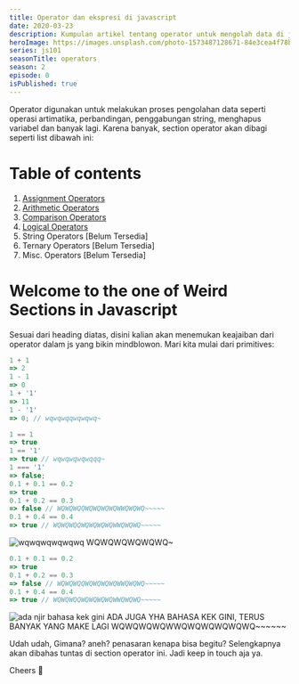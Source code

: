 ```yaml
---
title: Operator dan ekspresi di javascript
date: 2020-03-23
description: Kumpulan artikel tentang operator untuk mengolah data di javascript.
heroImage: https://images.unsplash.com/photo-1573487128671-84e3cea4f78b?ixlib=rb-1.2.1&ixid=eyJhcHBfaWQiOjEyMDd9&auto=format&fit=crop&w=631&q=80
series: js101
seasonTitle: operators
season: 2
episode: 0
isPublished: true
---
```


Operator digunakan untuk melakukan proses pengolahan data seperti operasi artimatika, perbandingan, penggabungan string, menghapus variabel dan banyak lagi. Karena banyak, section operator akan dibagi seperti list dibawah ini:

# Table of contents

1. [Assignment Operators](/js101/operators/1-assignment-operators/)
2. [Arithmetic Operators](/js101/operators/2-arithmetic-operators/)
3. [Comparison Operators](/js101/operators/3-comparison-operators/)
4. [Logical Operators](/js101/operators/4-logical-operators/)
5. String Operators [Belum Tersedia]
6. Ternary Operators [Belum Tersedia]
7. Misc. Operators [Belum Tersedia]

# Welcome to the one of Weird Sections in Javascript

Sesuai dari heading diatas, disini kalian akan menemukan keajaiban dari operator dalam js yang bikin mindblowon. Mari kita mulai dari primitives:

```js
1 + 1
=> 2
1 - 1
=> 0
1 + '1'
=> 11
1 - '1'
=> 0; // wqwqwqqwqwqwq~

1 == 1
=> true
1 == '1'
=> true // wqwqwqwqwqqq~
1 === '1'
=> false;
0.1 + 0.1 == 0.2
=> true
0.1 + 0.2 == 0.3
=> false // WQWQWQQWQWQWQWQWWQWQWQ~~~~~
0.1 + 0.4 == 0.4
=> true // WQWQWQQWQWQWQWQWWQWQWQ~~~~~
```

![wqwqwqwqwqwq](https://media.giphy.com/media/jUhJJpzQHYQZvwFlWC/giphy.gif)
WQWQWQWQWQWQ~

```js
0.1 + 0.1 == 0.2
=> true
0.1 + 0.2 == 0.3
=> false // WQWQWQQWQWQWQWQWWQWQWQ~~~~~
0.1 + 0.4 == 0.4
=> true // WQWQWQQWQWQWQWQWWQWQWQ~~~~~
```

![ada njir bahasa kek gini](https://media.giphy.com/media/Z9OGuQyrfHAE8/giphy.gif)
ADA JUGA YHA BAHASA KEK GINI, TERUS BANYAK YANG MAKE LAGI WQWQWQWQWWQWQWQWQWQWQ~~~~~~

Udah udah, Gimana? aneh? penasaran kenapa bisa begitu?
Selengkapnya akan dibahas tuntas di section operator ini. Jadi keep in touch aja ya.

Cheers 🥂
